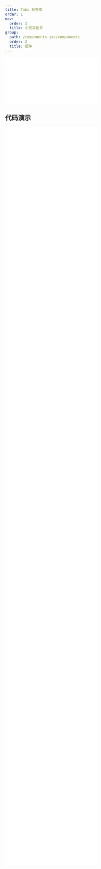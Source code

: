 ```yaml
---
title: Tabs 标签页
order: 1
nav:
  order: 3
  title: 小优采组件
group:
  path: /components-jxc/components
  order: 2
  title: 组件
---
```


<div>
<embed src="@docs-common/tabs/index.md"></embed>
</div>
        
## 代码演示

<Row gutter=8>

  <Col span=24>
    
  <div class="code-box"><embed src="@abiz-rc-jxc/tabs/demo/basic-tabs-jxc.md"></embed></div>
          
  <div class="code-box"><embed src="@abiz-rc-jxc/tabs/demo/card-tabs-jxc.md"></embed></div>
          
  <div class="code-box"><embed src="@abiz-rc-jxc/tabs/demo/card-top-tabs-jxc.md"></embed></div>
          
  <div class="code-box"><embed src="@abiz-rc-jxc/tabs/demo/centered-tabs-jxc.md"></embed></div>
          
  <div class="code-box"><embed src="@abiz-rc-jxc/tabs/demo/custom-add-trigger-tabs-jxc.md"></embed></div>
          
  <div class="code-box"><embed src="@abiz-rc-jxc/tabs/demo/custom-tab-bar-node-tabs-jxc.md"></embed></div>
          
  <div class="code-box"><embed src="@abiz-rc-jxc/tabs/demo/custom-tab-bar-tabs-jxc.md"></embed></div>
          
  <div class="code-box"><embed src="@abiz-rc-jxc/tabs/demo/disabled-tabs-jxc.md"></embed></div>
          
  <div class="code-box"><embed src="@abiz-rc-jxc/tabs/demo/editable-card-tabs-jxc.md"></embed></div>
          
  <div class="code-box"><embed src="@abiz-rc-jxc/tabs/demo/extra-tabs-jxc.md"></embed></div>
          
  <div class="code-box"><embed src="@abiz-rc-jxc/tabs/demo/icon-tabs-jxc.md"></embed></div>
          
  <div class="code-box"><embed src="@abiz-rc-jxc/tabs/demo/nest-tabs-jxc.md"></embed></div>
          
  <div class="code-box"><embed src="@abiz-rc-jxc/tabs/demo/position-tabs-jxc.md"></embed></div>
          
  <div class="code-box"><embed src="@abiz-rc-jxc/tabs/demo/size-tabs-jxc.md"></embed></div>
          
  <div class="code-box"><embed src="@abiz-rc-jxc/tabs/demo/slide-tabs-jxc.md"></embed></div>
          
  </Col>
          
</Row>
        
<div><embed src="@docs-common/tabs/index-api.md"></embed><div>
        